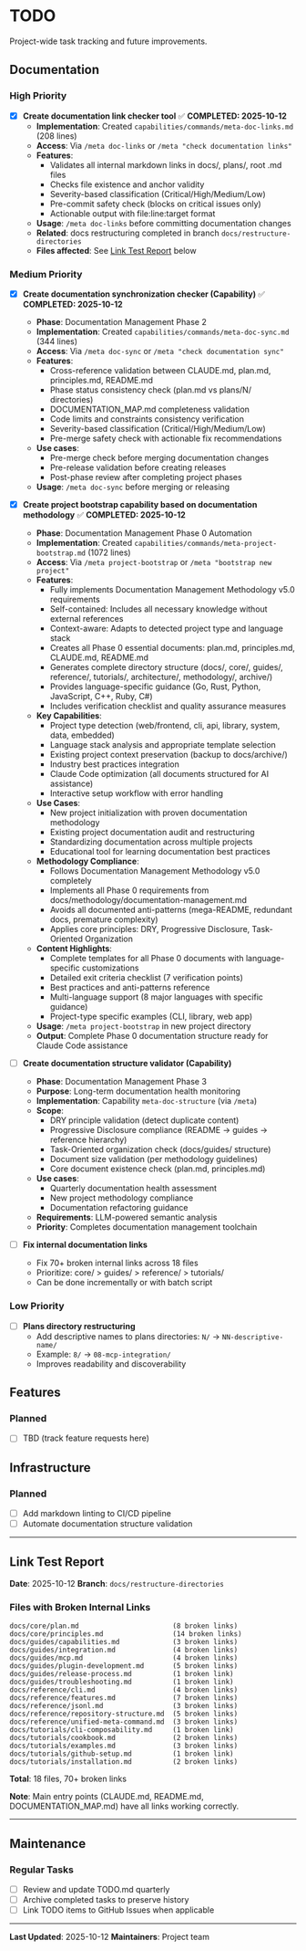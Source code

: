 # TODO

Project-wide task tracking and future improvements.

## Documentation

### High Priority

- [x] **Create documentation link checker tool** ✅ **COMPLETED: 2025-10-12**
  - **Implementation**: Created `capabilities/commands/meta-doc-links.md` (208 lines)
  - **Access**: Via `/meta doc-links` or `/meta "check documentation links"`
  - **Features**:
    - Validates all internal markdown links in docs/, plans/, root .md files
    - Checks file existence and anchor validity
    - Severity-based classification (Critical/High/Medium/Low)
    - Pre-commit safety check (blocks on critical issues only)
    - Actionable output with file:line:target format
  - **Usage**: `/meta doc-links` before committing documentation changes
  - **Related**: docs restructuring completed in branch `docs/restructure-directories`
  - **Files affected**: See [Link Test Report](#link-test-report) below

### Medium Priority

- [x] **Create documentation synchronization checker (Capability)** ✅ **COMPLETED: 2025-10-12**
  - **Phase**: Documentation Management Phase 2
  - **Implementation**: Created `capabilities/commands/meta-doc-sync.md` (344 lines)
  - **Access**: Via `/meta doc-sync` or `/meta "check documentation sync"`
  - **Features**:
    - Cross-reference validation between CLAUDE.md, plan.md, principles.md, README.md
    - Phase status consistency check (plan.md vs plans/N/ directories)
    - DOCUMENTATION_MAP.md completeness validation
    - Code limits and constraints consistency verification
    - Severity-based classification (Critical/High/Medium/Low)
    - Pre-merge safety check with actionable fix recommendations
  - **Use cases**:
    - Pre-merge check before merging documentation changes
    - Pre-release validation before creating releases
    - Post-phase review after completing project phases
  - **Usage**: `/meta doc-sync` before merging or releasing

- [x] **Create project bootstrap capability based on documentation methodology** ✅ **COMPLETED: 2025-10-12**
  - **Phase**: Documentation Management Phase 0 Automation
  - **Implementation**: Created `capabilities/commands/meta-project-bootstrap.md` (1072 lines)
  - **Access**: Via `/meta project-bootstrap` or `/meta "bootstrap new project"`
  - **Features**:
    - Fully implements Documentation Management Methodology v5.0 requirements
    - Self-contained: Includes all necessary knowledge without external references
    - Context-aware: Adapts to detected project type and language stack
    - Creates all Phase 0 essential documents: plan.md, principles.md, CLAUDE.md, README.md
    - Generates complete directory structure (docs/, core/, guides/, reference/, tutorials/, architecture/, methodology/, archive/)
    - Provides language-specific guidance (Go, Rust, Python, JavaScript, C++, Ruby, C#)
    - Includes verification checklist and quality assurance measures
  - **Key Capabilities**:
    - Project type detection (web/frontend, cli, api, library, system, data, embedded)
    - Language stack analysis and appropriate template selection
    - Existing project context preservation (backup to docs/archive/)
    - Industry best practices integration
    - Claude Code optimization (all documents structured for AI assistance)
    - Interactive setup workflow with error handling
  - **Use Cases**:
    - New project initialization with proven documentation methodology
    - Existing project documentation audit and restructuring
    - Standardizing documentation across multiple projects
    - Educational tool for learning documentation best practices
  - **Methodology Compliance**:
    - Follows Documentation Management Methodology v5.0 completely
    - Implements all Phase 0 requirements from docs/methodology/documentation-management.md
    - Avoids all documented anti-patterns (mega-README, redundant docs, premature complexity)
    - Applies core principles: DRY, Progressive Disclosure, Task-Oriented Organization
  - **Content Highlights**:
    - Complete templates for all Phase 0 documents with language-specific customizations
    - Detailed exit criteria checklist (7 verification points)
    - Best practices and anti-patterns reference
    - Multi-language support (8 major languages with specific guidance)
    - Project-type specific examples (CLI, library, web app)
  - **Usage**: `/meta project-bootstrap` in new project directory
  - **Output**: Complete Phase 0 documentation structure ready for Claude Code assistance

- [ ] **Create documentation structure validator (Capability)**
  - **Phase**: Documentation Management Phase 3
  - **Purpose**: Long-term documentation health monitoring
  - **Implementation**: Capability `meta-doc-structure` (via `/meta`)
  - **Scope**:
    - DRY principle validation (detect duplicate content)
    - Progressive Disclosure compliance (README → guides → reference hierarchy)
    - Task-Oriented organization check (docs/guides/ structure)
    - Document size validation (per methodology guidelines)
    - Core document existence check (plan.md, principles.md)
  - **Use cases**:
    - Quarterly documentation health assessment
    - New project methodology compliance
    - Documentation refactoring guidance
  - **Requirements**: LLM-powered semantic analysis
  - **Priority**: Completes documentation management toolchain

- [ ] **Fix internal documentation links**
  - Fix 70+ broken internal links across 18 files
  - Prioritize: core/ > guides/ > reference/ > tutorials/
  - Can be done incrementally or with batch script

### Low Priority

- [ ] **Plans directory restructuring**
  - Add descriptive names to plans directories: `N/` → `NN-descriptive-name/`
  - Example: `8/` → `08-mcp-integration/`
  - Improves readability and discoverability

## Features

### Planned

- [ ] TBD (track feature requests here)

## Infrastructure

### Planned

- [ ] Add markdown linting to CI/CD pipeline
- [ ] Automate documentation structure validation

---

## Link Test Report

**Date**: 2025-10-12
**Branch**: `docs/restructure-directories`

### Files with Broken Internal Links

```
docs/core/plan.md                       (8 broken links)
docs/core/principles.md                 (14 broken links)
docs/guides/capabilities.md             (3 broken links)
docs/guides/integration.md              (4 broken links)
docs/guides/mcp.md                      (4 broken links)
docs/guides/plugin-development.md       (5 broken links)
docs/guides/release-process.md          (1 broken link)
docs/guides/troubleshooting.md          (1 broken link)
docs/reference/cli.md                   (4 broken links)
docs/reference/features.md              (7 broken links)
docs/reference/jsonl.md                 (3 broken links)
docs/reference/repository-structure.md  (5 broken links)
docs/reference/unified-meta-command.md  (3 broken links)
docs/tutorials/cli-composability.md     (1 broken link)
docs/tutorials/cookbook.md              (2 broken links)
docs/tutorials/examples.md              (3 broken links)
docs/tutorials/github-setup.md          (1 broken link)
docs/tutorials/installation.md          (2 broken links)
```

**Total**: 18 files, 70+ broken links

**Note**: Main entry points (CLAUDE.md, README.md, DOCUMENTATION_MAP.md) have all links working correctly.

---

## Maintenance

### Regular Tasks

- [ ] Review and update TODO.md quarterly
- [ ] Archive completed tasks to preserve history
- [ ] Link TODO items to GitHub Issues when applicable

---

**Last Updated**: 2025-10-12
**Maintainers**: Project team
